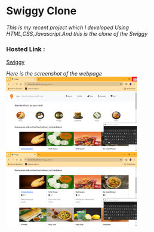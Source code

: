 <h1> Swiggy Clone</h1>
<i>This is my recent project which I developed Using HTML,CSS,Javascript.And this is the clone of the Swiggy</i>

<h3>Hosted Link :</h3><a href="https://k-sharmila.github.io/Swiggy_Clone/"> Swiggy</a>
  
<i>Here is the screenshot of the webpage</i>
<br>
<img src="images/web1.png" height="200px" width="350px"><br>
<img src="images/web2.png" height="200px" width="350px">


